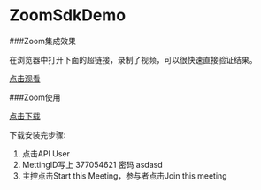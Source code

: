 # ZoomSdkDemo

###Zoom集成效果

在浏览器中打开下面的超链接，录制了视频，可以很快速直接验证结果。

[点击观看](https://sabinetest.bj.bcebos.com/IMG_0548.MOV)

###Zoom使用

[点击下载](https://fir.im/d5s3)

下载安装完步骤:

1. 点击API User
2. MettingID写上 377054621  密码 asdasd
3. 主控点击Start this Meeting，参与者点击Join this meeting